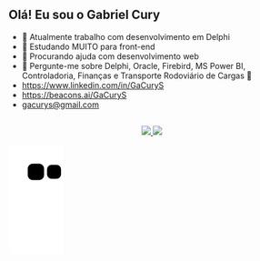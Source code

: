 
## Olá! Eu sou o Gabriel Cury

- 🔭 Atualmente trabalho com desenvolvimento em Delphi
- 🌱 Estudando MUITO para front-end
- 🤔 Procurando ajuda com desenvolvimento web
- 💬 Pergunte-me sobre Delphi, Oracle, Firebird, MS Power BI, Controladoria, Finanças e Transporte Rodoviário de Cargas 🚚
- https://www.linkedin.com/in/GaCuryS
- https://beacons.ai/GaCuryS
- gacurys@gmail.com

##
<div align="center">
  <a href="https://github.com/GaCurys">
  <img height="48%" src="https://github-readme-stats.vercel.app/api?username=GaCurys&show_icons=true&theme=dark&include_all_commits=true&count_private=true"/>
  <img height="48%" src="https://github-readme-stats.vercel.app/api/top-langs/?username=GaCurys&layout=compact&langs_count=7&theme=dark"/>
</div>

  ![Snake animation](https://github.com/gacurys/gacurys/blob/output/github-contribution-grid-snake.svg)
  
</div>
